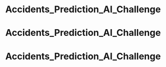 # Accidents_Prediction_AI_Challenge
# Accidents_Prediction_AI_Challenge
# Accidents_Prediction_AI_Challenge
